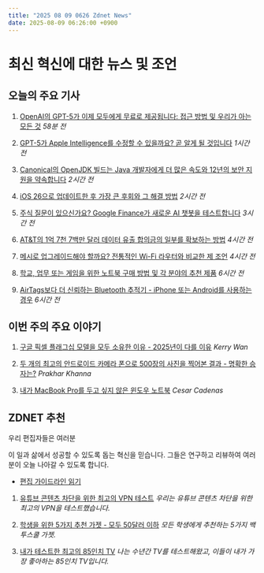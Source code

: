 ```yaml
---
title: "2025 08 09 0626 Zdnet News"
date: 2025-08-09 06:26:00 +0900
---
```


# 최신 혁신에 대한 뉴스 및 조언
## 오늘의 주요 기사 

1. [OpenAI의 GPT-5가 이제 모두에게 무료로 제공됩니다: 접근 방법 및 우리가 아는 모든 것](https://www.zdnet.com/article/openais-gpt-5-is-now-free-for-all-how-to-access-and-everything-else-we-know/) *58분 전*

2. [GPT-5가 Apple Intelligence를 수정할 수 있을까요? 곧 알게 될 것입니다](https://www.zdnet.com/article/gpt-5-is-coming-to-apple-intelligence-will-this-be-the-fix-it-needs/) *1시간 전*

3. [Canonical의 OpenJDK 빌드는 Java 개발자에게 더 많은 속도와 12년의 보안 지원을 약속합니다](https://www.zdnet.com/article/canonicals-openjdk-builds-promise-java-devs-more-speed-and-a-whopping-12-years-of-security-support/) *2시간 전*

4. [iOS 26으로 업데이트한 후 가장 큰 후회와 그 해결 방법](https://www.zdnet.com/article/my-biggest-regret-after-updating-my-iphone-to-ios-26-and-how-to-fix-it/) *2시간 전*

5. [주식 질문이 있으신가요? Google Finance가 새로운 AI 챗봇을 테스트합니다](https://www.zdnet.com/article/have-stock-questions-google-finance-tests-new-ai-chatbot/) *3시간 전*

6. [AT&T의 1억 7천 7백만 달러 데이터 유출 합의금의 일부를 확보하는 방법](https://www.zdnet.com/article/how-to-get-your-share-of-at-ts-177m-data-breach-settlement-secure-that-7500-payout-asap/) *4시간 전*

7. [메시로 업그레이드해야 할까요? 전통적인 Wi-Fi 라우터와 비교한 제 조언](https://www.zdnet.com/home-and-office/networking/should-you-upgrade-to-mesh-i-compared-it-with-a-traditional-wi-fi-router-and-heres-my-advice/) *4시간 전*

8. [학교, 업무 또는 게임을 위한 노트북 구매 방법 및 각 분야의 추천 제품](https://www.zdnet.com/article/how-to-buy-a-laptop-for-school-work-or-gaming-and-our-top-picks-for-each/) *6시간 전*

9. [AirTags보다 더 신뢰하는 Bluetooth 추적기 - iPhone 또는 Android를 사용하는 경우](https://www.zdnet.com/article/the-bluetooth-tracker-i-trust-more-than-airtags-whether-you-use-iphone-or-android/) *6시간 전*

## 이번 주의 주요 이야기 

1. [구글 픽셀 플래그십 모델을 모두 소유한 이유 - 2025년이 다를 이유](https://www.zdnet.com/article/ive-upgraded-to-every-google-pixel-flagship-model-in-recent-years-heres-why-2025-will-be-different/) *Kerry Wan*

2. [두 개의 최고의 안드로이드 카메라 폰으로 500장의 사진을 찍어본 결과 - 명확한 승자는?](https://www.zdnet.com/article/i-took-500-photos-with-the-two-best-android-camera-phones-heres-the-clear-winner/) *Prakhar Khanna*

3. [내가 MacBook Pro를 두고 싶지 않은 윈도우 노트북](https://www.zdnet.com/article/finally-a-windows-laptop-that-i-wouldnt-mind-putting-away-my-macbook-pro-for/) *Cesar Cadenas*

## ZDNET 추천 

우리 편집자들은 여러분

이 일과 삶에서 성공할 수 있도록 돕는 혁신을 믿습니다. 그들은 연구하고 리뷰하여 여러분이 오늘 나아갈 수 있도록 합니다.   
* [편집 가이드라인 읽기](https://www.zdnet.com/editorial-guidelines/)

1. [유튜브 콘텐츠 차단을 위한 최고의 VPN 테스트](https://www.zdnet.com/article/best-vpn-for-youtube/) *우리는 유튜브 콘텐츠 차단을 위한 최고의 VPN을 테스트했습니다.*

2. [학생을 위한 5가지 추천 가젯 - 모두 50달러 이하](https://www.zdnet.com/article/my-5-favorite-gadgets-for-students-are-all-under-40-and-why-theyre-so-useful/) *모든 학생에게 추천하는 5가지 백투스쿨 가젯.*

3. [내가 테스트한 최고의 85인치 TV](https://www.zdnet.com/home-and-office/home-entertainment/best-85-inch-tv/) *나는 수년간 TV를 테스트해왔고, 이들이 내가 가장 좋아하는 85인치 TV입니다.*